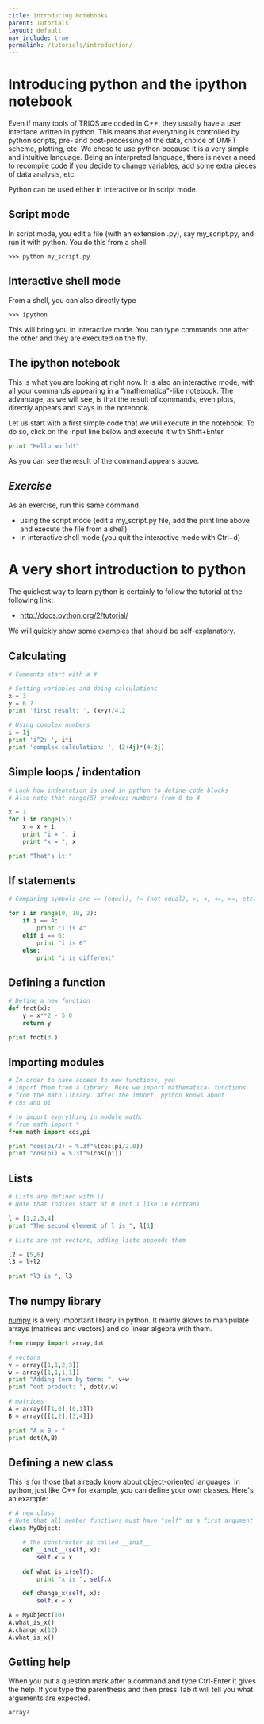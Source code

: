 ```yaml
---
title: Introducing Notebooks
parent: Tutorials
layout: default
nav_include: true
permalink: /tutorials/introduction/
---
```


# Introducing python and the ipython notebook

Even if many tools of TRIQS are coded in C++, they usually have a user interface written in
python. This means that everything is controlled by python scripts, pre- and post-processing of
the data, choice of DMFT scheme, plotting, etc. We chose to use python because it is a very
simple and intuitive language. Being an interpreted language, there is never a need to recompile
code if you decide to change variables, add some extra pieces of data analysis, etc.

Python can be used either in interactive or in script mode.

## Script mode

In script mode, you edit a file (with an extension .py), say my_script.py, and run it
with python. You do this from a shell:

`>>> python my_script.py`

## Interactive shell mode

From a shell, you can also directly type

`>>> ipython`

This will bring you in interactive mode. You can type commands one after the other
and they are executed on the fly.

## The ipython notebook

This is what you are looking at right now. It is also an interactive mode, with all your
commands appearing in a "mathematica"-like notebook. The advantage, as we will see,
is that the result of commands, even plots, directly appears and stays in the notebook.

Let us start with a first simple code that we will execute in the notebook. To do
so, click on the input line below and execute it with Shift+Enter

```python
print "Hello world!"
```

As you can see the result of the command appears above.

## _Exercise_

As an exercise, run this same command

- using the script mode (edit a my_script.py file, add the print line above and execute the file from a shell)
- in interactive shell mode (you quit the interactive mode with Ctrl+d)

# A very short introduction to python

The quickest way to learn python is certainly to follow the tutorial at the following link:

- http://docs.python.org/2/tutorial/

We will quickly show some examples that should be self-explanatory.

## Calculating

```python
# Comments start with a #

# Setting variables and doing calculations
x = 3
y = 6.7
print 'first result: ', (x+y)/4.2

# Using complex numbers
i = 1j
print 'i^2: ', i*i
print 'complex calculation: ', (2+4j)*(4-2j)
```

## Simple loops / indentation

```python
# Look how indentation is used in python to define code blocks
# Also note that range(5) produces numbers from 0 to 4

x = 1
for i in range(5):
    x = x + i
    print "i = ", i
    print "x = ", x

print "That's it!"
```

## If statements

```python
# Comparing symbols are == (equal), != (not equal), >, <, <=, >=, etc.

for i in range(0, 10, 2):
    if i == 4:
        print "i is 4"
    elif i == 6:
        print "i is 6"
    else:
        print "i is different"
```

## Defining a function

```python
# Define a new function
def fnct(x):
    y = x**2 - 5.0
    return y

print fnct(3.)
```

## Importing modules

```python
# In order to have access to new functions, you
# import them from a library. Here we import mathematical functions
# from the math library. After the import, python knows about
# cos and pi

# to import everything in module math:
# from math import *
from math import cos,pi

print "cos(pi/2) = %.3f"%(cos(pi/2.0))
print "cos(pi) = %.3f"%(cos(pi))
```

## Lists

```python
# Lists are defined with []
# Note that indices start at 0 (not 1 like in Fortran)

l = [1,2,3,4]
print "The second element of l is ", l[1]

# Lists are not vectors, adding lists appends them

l2 = [5,6]
l3 = l+l2

print "l3 is ", l3
```

## The numpy library

[numpy](http://docs.scipy.org/doc/numpy/reference/) is a very important library in python. It mainly allows to manipulate
arrays (matrices and vectors) and do linear algebra with them.

```python
from numpy import array,dot

# vectors
v = array([1,1,2,3])
w = array([1,1,1,1])
print "Adding term by term: ", v+w
print "dot product: ", dot(v,w)

# matrices
A = array([[1,0],[0,1]])
B = array([[1,2],[3,4]])

print "A x B = "
print dot(A,B)
```

## Defining a new class

This is for those that already know about object-oriented languages. In python, just like C++ for example, you can define your own classes. Here's an example:

```python
# A new class
# Note that all member functions must have "self" as a first argument
class MyObject:

    # The constructor is called __init__
    def __init__(self, x):
        self.x = x

    def what_is_x(self):
        print "x is ", self.x

    def change_x(self, x):
        self.x = x

A = MyObject(10)
A.what_is_x()
A.change_x(12)
A.what_is_x()
```

## Getting help

When you put a question mark after a command and type Ctrl-Enter it gives the help. If you type
the parenthesis and then press Tab it will tell you what arguments are expected.

```python
array?
```

